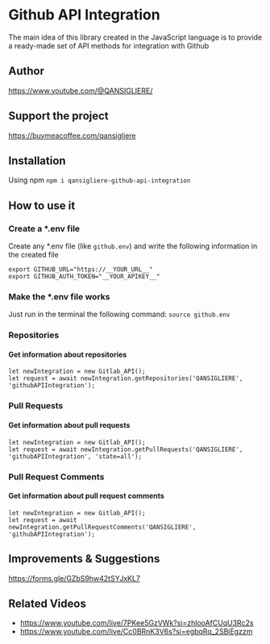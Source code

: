 # Github API Integration

The main idea of ​​this library created in the JavaScript language is to provide a ready-made set of API methods for
integration with Github

## Author

https://www.youtube.com/@QANSIGLIERE/

## Support the project

https://buymeacoffee.com/qansigliere

## Installation

Using npm `npm i qansigliere-github-api-integration`

## How to use it

### Create a \*.env file

Create any \*.env file (like `github.env`) and write the following information in the created file

```
export GITHUB_URL="https://__YOUR_URL__"
export GITHUB_AUTH_TOKEN="__YOUR_APIKEY__"
```

### Make the \*.env file works

Just run in the terminal the following command: `source github.env`

### Repositories

#### Get information about repositories

```
let newIntegration = new Gitlab_API();
let request = await newIntegration.getRepositories('QANSIGLIERE', 'githubAPIIntegration');
```

### Pull Requests

#### Get information about pull requests

```
let newIntegration = new Gitlab_API();
let request = await newIntegration.getPullRequests('QANSIGLIERE', 'githubAPIIntegration', 'state=all');
```

### Pull Request Comments

#### Get information about pull request comments

```
let newIntegration = new Gitlab_API();
let request = await newIntegration.getPullRequestComments('QANSIGLIERE', 'githubAPIIntegration');
```

## Improvements & Suggestions

https://forms.gle/GZbS9hw42tSYJxKL7

## Related Videos

-   https://www.youtube.com/live/7PKee5GzVWk?si=zhlooAfCUqU3Rc2s
-   https://www.youtube.com/live/Cc0BRnK3V6s?si=egbqRq_2SBiEgzzm
